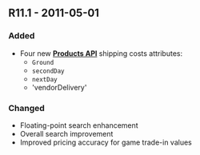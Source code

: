 ## R11.1 - 2011-05-01

### Added
- Four new **[Products API](https://bestbuyapis.github.io/api-documentation/#products-api)** shipping costs attributes:
  - `Ground` 
  - `secondDay`
  - `nextDay` 
  - 'vendorDelivery'
  
### Changed
- Floating-point search enhancement
- Overall search improvement
- Improved pricing accuracy for game trade-in values
